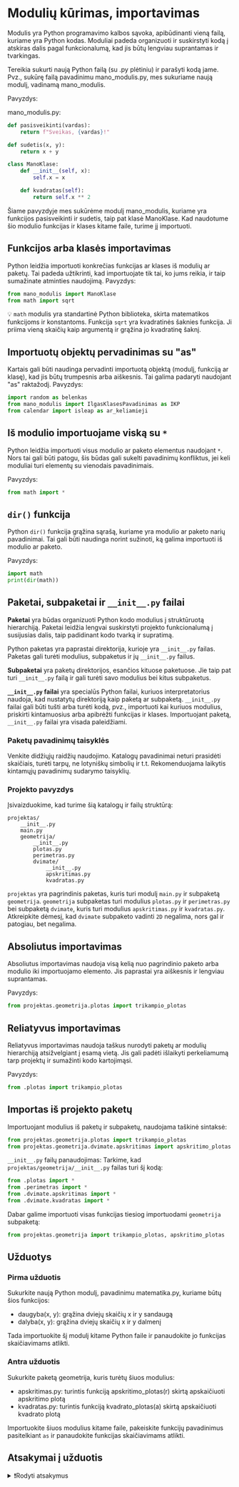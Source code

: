 # Modulių kūrimas, importavimas

Modulis yra Python programavimo kalbos sąvoka, apibūdinanti vieną failą, kuriame yra Python kodas. Moduliai padeda organizuoti ir suskirstyti kodą į atskiras dalis pagal funkcionalumą, kad jis būtų lengviau suprantamas ir tvarkingas.

Tereikia sukurti naują Python failą (su .py plėtiniu) ir parašyti kodą jame. Pvz., sukūrę failą pavadinimu mano_modulis.py, mes sukuriame naują modulį, vadinamą mano_modulis.

Pavyzdys:

mano_modulis.py:

```Python
def pasisveikinti(vardas):
    return f"Sveikas, {vardas}!"

def sudetis(x, y):
    return x + y

class ManoKlase:
    def __init__(self, x):
        self.x = x

    def kvadratas(self):
        return self.x ** 2
```

Šiame pavyzdyje mes sukūrėme modulį mano_modulis, kuriame yra funkcijos pasisveikinti ir sudetis, taip pat klasė ManoKlase. Kad naudotume šio modulio funkcijas ir klases kitame faile, turime jį importuoti.

## Funkcijos arba klasės importavimas

Python leidžia importuoti konkrečias funkcijas ar klases iš modulių ar paketų. Tai padeda užtikrinti, kad importuojate tik tai, ko jums reikia, ir taip sumažinate atminties naudojimą.
Pavyzdys:

```Python
from mano_modulis import ManoKlase
from math import sqrt
```

💡 `math` modulis yra standartinė Python biblioteka, skirta matematikos funkcijoms ir konstantoms. Funkcija `sqrt` yra kvadratinės šaknies funkcija. Ji priima vieną skaičių kaip argumentą ir grąžina jo kvadratinę šaknį.

## Importuotų objektų pervadinimas su "as"

Kartais gali būti naudinga pervadinti importuotą objektą (modulį, funkciją ar klasę), kad jis būtų trumpesnis arba aiškesnis. Tai galima padaryti naudojant "as" raktažodį.
Pavyzdys:

```Python
import random as belenkas
from mano_modulis import IlgasKlasesPavadinimas as IKP
from calendar import isleap as ar_keliamieji
```

## Iš modulio importuojame viską su `*`

Python leidžia importuoti visus modulio ar paketo elementus naudojant `*`. Nors tai gali būti patogu, šis būdas gali sukelti pavadinimų konfliktus, jei keli moduliai turi elementų su vienodais pavadinimais.

Pavyzdys:

```Python
from math import *
```

## `dir()` funkcija

Python `dir()` funkcija grąžina sąrašą, kuriame yra modulio ar paketo narių pavadinimai. Tai gali būti naudinga norint sužinoti, ką galima importuoti iš modulio ar paketo.

Pavyzdys:

```Python
import math
print(dir(math))
```

## Paketai, subpaketai ir `__init__.py` failai

**Paketai** yra būdas organizuoti Python kodo modulius į struktūruotą hierarchiją. Paketai leidžia lengvai suskirstyti projekto funkcionalumą į susijusias dalis, taip padidinant kodo tvarką ir supratimą.

Python paketas yra paprastai direktorija, kurioje yra `__init__.py` failas. Paketas gali turėti modulius, subpaketus ir jų `__init__.py` failus.

**Subpaketai** yra paketų direktorijos, esančios kituose paketuose. Jie taip pat turi `__init__.py` failą ir gali turėti savo modulius bei kitus subpaketus.

**`__init__.py` failai** yra specialūs Python failai, kuriuos interpretatorius naudoja, kad nustatytų direktoriją kaip paketą ar subpaketą. `__init__.py` failai gali būti tušti arba turėti kodą, pvz., importuoti kai kuriuos modulius, priskirti kintamuosius arba apibrėžti funkcijas ir klases. Importuojant paketą, `__init__.py` failai yra visada paleidžiami.

### Paketų pavadinimų taisyklės

Venkite didžiųjų raidžių naudojimo. Katalogų pavadinimai neturi prasidėti skaičiais, turėti tarpų, ne lotyniškų simbolių ir t.t. Rekomenduojama laikytis kintamųjų pavadinimų sudarymo taisyklių.

### Projekto pavyzdys

Įsivaizduokime, kad turime šią katalogų ir failų struktūrą:

```text
projektas/
    __init__.py
    main.py
    geometrija/
        __init__.py
        plotas.py
        perimetras.py
        dvimate/
            __init__.py
            apskritimas.py
            kvadratas.py
```

`projektas` yra pagrindinis paketas, kuris turi modulį `main.py` ir subpaketą `geometrija`. `geometrija` subpaketas turi modulius `plotas.py` ir `perimetras.py` bei subpaketą `dvimate`, kuris turi modulius `apskritimas.py` ir `kvadratas.py`. Atkreipkite dėmesį, kad `dvimate` subpaketo vadinti `2D` negalima, nors gal ir patogiau, bet negalima.

## Absoliutus importavimas

Absoliutus importavimas naudoja visą kelią nuo pagrindinio paketo arba modulio iki importuojamo elemento. Jis paprastai yra aiškesnis ir lengviau suprantamas.

Pavyzdys:

```Python
from projektas.geometrija.plotas import trikampio_plotas
```

## Reliatyvus importavimas

Reliatyvus importavimas naudoja taškus nurodyti paketų ar modulių hierarchiją atsižvelgiant į esamą vietą. Jis gali padėti išlaikyti perkeliamumą tarp projektų ir sumažinti kodo kartojimąsi.

Pavyzdys:

```Python
from .plotas import trikampio_plotas
```

## Importas iš projekto paketų

Importuojant modulius iš paketų ir subpaketų, naudojama taškinė sintaksė:

```Python
from projektas.geometrija.plotas import trikampio_plotas
from projektas.geometrija.dvimate.apskritimas import apskritimo_plotas
```

``__init__.py`` failų panaudojimas:
Tarkime, kad `projektas/geometrija/__init__.py` failas turi šį kodą:

```Python
from .plotas import *
from .perimetras import *
from .dvimate.apskritimas import *
from .dvimate.kvadratas import *
```

Dabar galime importuoti visas funkcijas tiesiog importuodami `geometrija` subpaketą:

```Python
from projektas.geometrija import trikampio_plotas, apskritimo_plotas
```

## Užduotys

### Pirma užduotis

Sukurkite naują Python modulį, pavadinimu matematika.py, kuriame būtų šios funkcijos:

* daugyba(x, y): grąžina dviejų skaičių x ir y sandaugą
* dalyba(x, y): grąžina dviejų skaičių x ir y dalmenį

Tada importuokite šį modulį kitame Python faile ir panaudokite jo funkcijas skaičiavimams atlikti.

### Antra užduotis

Sukurkite paketą geometrija, kuris turėtų šiuos modulius:

* apskritimas.py: turintis funkciją apskritimo_plotas(r) skirtą apskaičiuoti apskritimo plotą
* kvadratas.py: turintis funkciją kvadrato_plotas(a) skirtą apskaičiuoti kvadrato plotą

Importuokite šiuos modulius kitame faile, pakeiskite funkcijų pavadinimus pasitelkiant `as` ir panaudokite funkcijas skaičiavimams atlikti.

## Atsakymai į užduotis

<details><summary>❗Rodyti atsakymus</summary>
<br>
<details>
  <summary>Pirma užduotis</summary>
  <hr>
  
matematika.py

```Python
def daugyba(x, y):
    return x * y

def dalyba(x, y):
    if y != 0:
        return x / y
    else:
        return "Klaida: dalyba iš nulio negalima"
```

main.py

```Python
import matematika

print(matematika.daugyba(4, 5))
print(matematika.dalyba(10, 2))
```

</details>
<details>
  <summary>Antra užduotis</summary>
  <hr>

```Python
geometrija/
    __init__.py
    apskritimas.py
    kvadratas.py
```

apskritimas.py

```Python
def apskritimo_plotas(r):
    import math
    return math.pi * (r ** 2)
```

kvadratas.py

```Python
def kvadrato_plotas(a):
    return a * a
```

app.py

```Python
from geometrija.apskritimas import apskritimo_plotas as a_plotas
from geometrija.kvadratas import kvadrato_plotas as k_plotas

print(a_plotas(5))
print(k_plotas(4))
```

</details>
</details>
